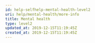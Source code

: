```yaml
---
id: help-selfhelp-mental-health-level2
uri: help/mental-health/more-info
title: Mental health
type: level2
updated_at: 2019-12-15T11:19:45Z
created_at: 2019-12-15T11:19:45Z
---
```


